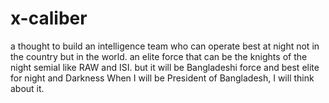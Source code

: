 # x-caliber
a thought to build an intelligence team who can operate best at night not in the country but in the world.
an elite force that can be the knights of the night
semial like RAW and ISI.
but it will be Bangladeshi force and best elite for night and Darkness
When I will be President of Bangladesh, I will think about it.

